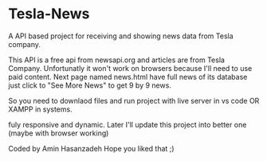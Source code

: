 # Tesla-News
A API based project for receiving and showing news data from Tesla company.

This API is a free api from newsapi.org and articles are from Tesla Company.
Unfortunatly it won't work on browsers because I'll need to use paid content.
Next page named news.html have full news of its database just click to "See More News" to get 9 by 9 news.

So you need to downlaod files and run project with live server in vs code OR XAMPP in systems.

fuly responsive and dynamic.
Later I'll update this project into better one (maybe with browser working)

Coded by Amin Hasanzadeh
  Hope you liked that ;)

